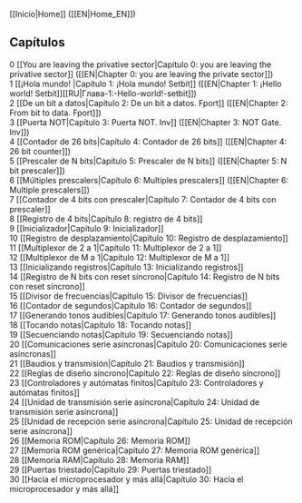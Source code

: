[[Inicio|Home]] ([[EN|Home_EN]])  

## Capítulos
0 [[You are leaving the privative sector|Capítulo 0: you are leaving the privative sector]] ([[EN|Chapter 0: you are leaving the private sector]])  
1 [[¡Hola mundo! |Capítulo 1: ¡Hola mundo! Setbit]] ([[EN|Chapter 1: ¡Hello world! Setbit]][[RU|Глава-1:-Hello-world!-setbit]])  
2 [[De un bit a datos|Capítulo 2: De un bit a datos. Fport]] ([[EN|Chapter 2: From bit to data. Fport]])  
3 [[Puerta NOT|Capítulo 3: Puerta NOT. Inv]]  ([[EN|Chapter 3: NOT Gate. Inv]])  
4 [[Contador de 26 bits|Capítulo 4: Contador de 26 bits]]  ([[EN|Chapter 4: 26 bit counter]])  
5 [[Prescaler de N bits|Capítulo 5: Prescaler de N bits]]  ([[EN|Chapter 5: N bit prescaler]])  
6 [[Múltiples prescalers|Capítulo 6: Multiples prescalers]]  ([[EN|Chapter 6: Multiple prescalers]])  
7 [[Contador de 4 bits con prescaler|Capítulo 7: Contador de 4 bits con prescaler]]  
8 [[Registro de 4 bits|Capítulo 8: registro de 4 bits]]  
9 [[Inicializador|Capítulo 9: Inicializador]]  
10 [[Registro de desplazamiento|Capítulo 10: Registro de desplazamiento]]  
11 [[Multiplexor de 2 a 1|Capítulo 11: Multiplexor de 2 a 1]]  
12 [[Multiplexor de M a 1|Capítulo 12: Multiplexor de M a 1]]  
13 [[Inicializando registros|Capítulo 13: Inicializando registros]]  
14 [[Registro de N bits con reset síncrono|Capítulo 14: Registro de N bits con reset síncrono]]  
15 [[Divisor de frecuencias|Capítulo 15: Divisor de frecuencias]]  
16 [[Contador de segundos|Capítulo 16: Contador de segundos]]  
17 [[Generando tonos audibles|Capítulo 17: Generando tonos audibles]]  
18 [[Tocando notas|Capítulo 18: Tocando notas]]  
19 [[Secuenciando notas|Capítulo 19: Secuenciando notas]]  
20 [[Comunicaciones serie asíncronas|Capítulo 20: Comunicaciones serie asíncronas]]  
21 [[Baudios y transmisión|Capítulo 21: Baudios y transmisión]]  
22 [[Reglas de diseño síncrono|Capítulo 22: Reglas de diseño síncrono]]  
23 [[Controladores y autómatas finitos|Capítulo 23: Controladores y autómatas finitos]]  
24 [[Unidad de transmisión serie asíncrona|Capítulo 24: Unidad de transmisión serie asíncrona]]  
25 [[Unidad de recepción serie asíncrona|Capítulo 25: Unidad de recepción serie asíncrona]]  
26 [[Memoria ROM|Capítulo 26: Memoria ROM]]  
27 [[Memoria ROM genérica|Capítulo 27: Memoria ROM genérica]]   
28 [[Memoria RAM|Capítulo 28: Memoria RAM]]  
29 [[Puertas triestado|Capítulo 29: Puertas triestado]]  
30 [[Hacia el microprocesador y más allá|Capítulo 30: Hacia el microprocesador y más allá]]  